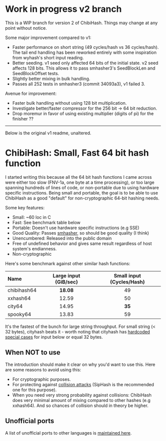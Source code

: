 # Work in progress v2 branch

This is a WIP branch for version 2 of ChibiHash.
Things may change at any point without notice.

Some major improvement compared to v1:

- Faster performance on short string (49 cycles/hash vs 36 cycles/hash).
  The tail end handling has been reworked entirely with some inspiration from
  wyhash's short input reading.
- Better seeding. v1 seed only affected 64 bits of the initial state.
  v2 seed affects 128 bits. This allows it to pass smhasher3's SeedBlockLen and
  SeedBlockOffset tests.
- Slightly better mixing in bulk handling.
- Passes all 252 tests in smhasher3 (commit 34093a3), v1 failed 3.

Avenue for improvement:

- Faster bulk handling without using 128 bit multiplication.
- Investigate better/faster compressor for the 256 bit -> 64 bit reduction.
- Drop moremur in favor of using existing multiplier (digits of pi) for the finisher ??

---

Below is the original v1 readme, unaltered.

# ChibiHash: Small, Fast 64 bit hash function

I started writing this because all the 64 bit hash functions I came across were
either too slow (FNV-1a, one byte at a time processing), or too large spanning
hundreds of lines of code, or non-portable due to using hardware specific
instructions.
Being small and portable, the goal is to be able to use ChibiHash as a good
"default" for non-cryptographic 64-bit hashing needs.

Some key features:

* Small: ~60 loc in C
* Fast: See benchmark table below
* Portable: Doesn't use hardware specific instructions (e.g SSE)
* Good Quality: Passes [smhasher][], so should be good quality (I think)
* Unencumbered: Released into the public domain
* Free of undefined behavior and gives same result regardless of host system's endianness.
* Non-cryptographic

Here's some benchmark against other similar hash functions:

| Name |      Large input (GiB/sec)  |  Small input (Cycles/Hash) |
| :--- | :-------------------------: | :------------------------: |
| chibihash64  |  **18.08**   |   49   |
| xxhash64     |    12.59     |   50   |
| city64       |    14.95     | **35** |
| spooky64     |    13.83     |   59   |

It's the fastest of the bunch for large string throughput.
For small string (< 32 bytes), cityhash beats it - worth noting that cityhash
has [hardcoded special cases][city-small] for input below or equal 32 bytes.

[smhasher]: https://github.com/aappleby/smhasher
[city-small]: https://github.com/google/cityhash/blob/f5dc54147fcce12cefd16548c8e760d68ac04226/src/city.cc#L367-L375

## When NOT to use

The introduction should make it clear on why you'd want to use this.
Here are some reasons to avoid using this:

* For cryptographic purposes.
* For protecting against [collision attacks](https://en.wikipedia.org/wiki/Collision_attack) (SipHash is the recommended one for this purpose).
* When you need very strong probability against collisions: ChibiHash does very
  minimal amount of mixing compared to other hashes (e.g xxhash64). And so
  chances of collision should in theory be higher.

## Unofficial ports

A list of unofficial ports to other languages is [maintained here](https://github.com/N-R-K/ChibiHash/issues/4).
